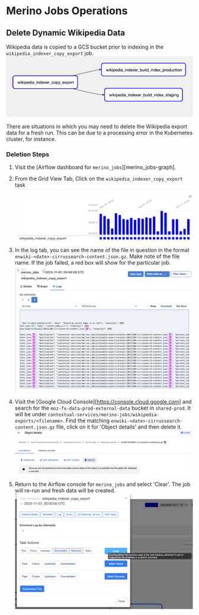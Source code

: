 # Merino Jobs Operations

## Delete Dynamic Wikipedia Data

Wikipedia data is copied to a GCS bucket prior to indexing in the `wikipedia_indexer_copy_export` job. 
![merino_jobs Wikipedia Indexer Graph View](wiki_graph_view.png "merino_jobs UI Graph View")

There are situations in which you may need to delete the Wikipedia export data for a fresh run. This can be due to a processing error in the Kubernetes cluster, for instance.  

### Deletion Steps
1. Visit the [Airflow dashboard for `merino_jobs`][merino_jobs-graph].
2. From the Grid View Tab, Click on the `wikipedia_indexer_copy_export` task
![merino_jobs Wikipedia Indexer Graph View](wiki-indexer-grid-view.png "merino_jobs UI Grid View")
3. In the log tab, you can see the name of the file in question in the format `enwiki-<date>-cirrussearch-content.json.gz`. Make note of the file name. If the job failed, a red box will show for the particular job.
![merino_jobs Wikipedia Indexer Graph View](wiki-log-view.png "merino_jobs UI log view")
4. Visit the [Google Cloud Console][https://console.cloud.google.com] and search for the  `moz-fx-data-prod-external-data` bucket in `shared-prod`. It will be under `contextual-services/merino-jobs/wikipedia-exports/<filename>`. Find the matching  `enwiki-<date>-cirrussearch-content.json.gz` file, click on it for 'Object details' and then delete it. 
![GCS Wiki Bucket](gcs-wiki-bucket.png "GCS Wiki Object Details")

5. Return to the Airflow console for `merino_jobs` and select 'Clear'. The job will re-run and fresh data will be created.
![merino_jobs UI Task Instance Clear](clear-wiki-export.png "merino_jobs UI Task Clear")